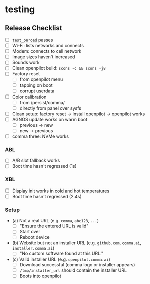 # testing

## Release Checklist

- [ ] [`test_onroad`](https://github.com/commaai/openpilot/blob/master/selfdrive/test/test_onroad.py) passes
- [ ] Wi-Fi: lists networks and connects
- [ ] Modem: connects to cell network
- [ ] Image sizes haven't increased
- [ ] Sounds work
- [ ] Clean openpilot build: `scons -c && scons -j8`
- [ ] Factory reset
  - [ ] from openpilot menu
  - [ ] tapping on boot
  - [ ] corrupt userdata
- [ ] Color calibration
  - [ ] from /persist/comma/
  - [ ] directly from panel over sysfs
- [ ] Clean setup: factory reset -> install openpilot -> openpilot works
- [ ] AGNOS update works on warm boot
  - [ ] previous -> new
  - [ ] new -> previous
- [ ] comma three: NVMe works

### ABL

- [ ] A/B slot fallback works
- [ ] Boot time hasn't regressed (1s)

### XBL

- [ ] Display init works in cold and hot temperatures
- [ ] Boot time hasn't regressed (2.4s)

### Setup

- (a) Not a real URL (e.g. `comma`, `abc123`, `...`)
  - [ ] "Ensure the entered URL is valid"
  - [ ] Start over
  - [ ] Reboot device
- (b) Website but not an installer URL (e.g. `github.com`, `comma.ai`, `installer.comma.ai`)
  - [ ] "No custom software found at this URL."
- (c) Valid installer URL (e.g. `openpilot.comma.ai`)
  - [ ] Download successful (comma logo or installer appears)
  - [ ] `/tmp/installer_url` should contain the installer URL
  - [ ] Boots into openpilot
